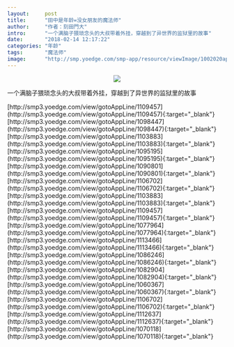 ```yaml
---
layout:     post
title:      "田中是年龄=没女朋友的魔法师"
author:     "作者：刻田門大"
intro:      "一个满脑子猥琐念头的大叔带着外挂，穿越到了异世界的监狱里的故事"
date:       "2018-02-14 12:17:22"
categories: "年龄"
tags:       "魔法师"
image:      "http://smp.yoedge.com/smp-app/resource/viewImage/1002020appline.png"
---
```

<div style="text-align: center">
<p><img src="http://smp.yoedge.com/smp-app/resource/viewImage/1002020appline.png"/></p>
</div>
<p class="post-meta">
<span>一个满脑子猥琐念头的大叔带着外挂，穿越到了异世界的监狱里的故事</span>
</p>
[http://smp3.yoedge.com/view/gotoAppLine/1109457](http://smp3.yoedge.com/view/gotoAppLine/1109457){:target="_blank"}
[http://smp3.yoedge.com/view/gotoAppLine/1098447](http://smp3.yoedge.com/view/gotoAppLine/1098447){:target="_blank"}
[http://smp3.yoedge.com/view/gotoAppLine/1103883](http://smp3.yoedge.com/view/gotoAppLine/1103883){:target="_blank"}
[http://smp3.yoedge.com/view/gotoAppLine/1095195](http://smp3.yoedge.com/view/gotoAppLine/1095195){:target="_blank"}
[http://smp3.yoedge.com/view/gotoAppLine/1090801](http://smp3.yoedge.com/view/gotoAppLine/1090801){:target="_blank"}
[http://smp3.yoedge.com/view/gotoAppLine/1106702](http://smp3.yoedge.com/view/gotoAppLine/1106702){:target="_blank"}
[http://smp3.yoedge.com/view/gotoAppLine/1103883](http://smp3.yoedge.com/view/gotoAppLine/1103883){:target="_blank"}
[http://smp3.yoedge.com/view/gotoAppLine/1109457](http://smp3.yoedge.com/view/gotoAppLine/1109457){:target="_blank"}
[http://smp3.yoedge.com/view/gotoAppLine/1077964](http://smp3.yoedge.com/view/gotoAppLine/1077964){:target="_blank"}
[http://smp3.yoedge.com/view/gotoAppLine/1113466](http://smp3.yoedge.com/view/gotoAppLine/1113466){:target="_blank"}
[http://smp3.yoedge.com/view/gotoAppLine/1086246](http://smp3.yoedge.com/view/gotoAppLine/1086246){:target="_blank"}
[http://smp3.yoedge.com/view/gotoAppLine/1082904](http://smp3.yoedge.com/view/gotoAppLine/1082904){:target="_blank"}
[http://smp3.yoedge.com/view/gotoAppLine/1060367](http://smp3.yoedge.com/view/gotoAppLine/1060367){:target="_blank"}
[http://smp3.yoedge.com/view/gotoAppLine/1106702](http://smp3.yoedge.com/view/gotoAppLine/1106702){:target="_blank"}
[http://smp3.yoedge.com/view/gotoAppLine/1112637](http://smp3.yoedge.com/view/gotoAppLine/1112637){:target="_blank"}
[http://smp3.yoedge.com/view/gotoAppLine/1070118](http://smp3.yoedge.com/view/gotoAppLine/1070118){:target="_blank"}


